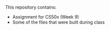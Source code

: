 This repository contains:

* Assignment for CS50x (Week 9)
* Some of the files that were built during class
